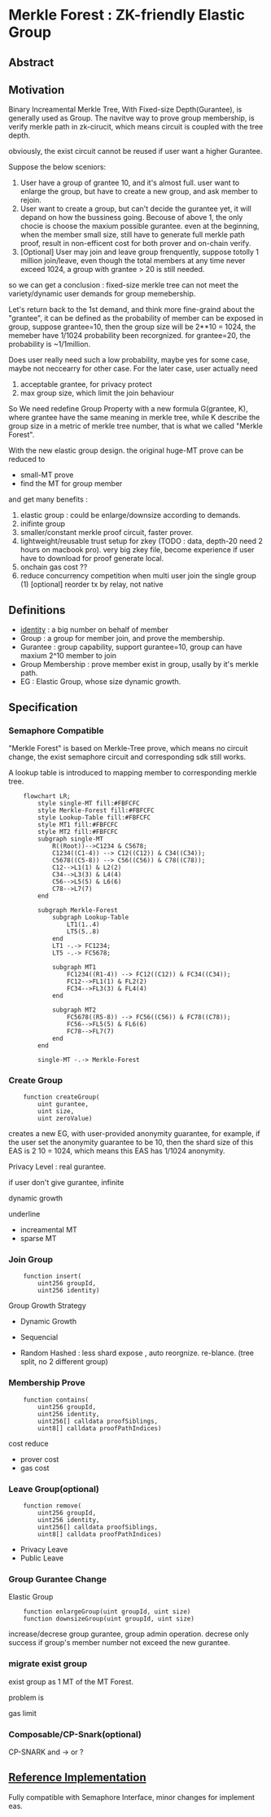 # Merkle Forest : ZK-friendly Elastic Group

## Abstract


## Motivation

Binary Increamental Merkle Tree, With Fixed-size Depth(Gurantee), is generally used as Group. The navitve way to prove group membership, is verify merkle path in zk-cirucit, which means circuit is coupled with the tree depth. 

obviously, the exist circuit cannot be reused if user want a higher Gurantee.

Suppose the below sceniors:
1. User have a group of grantee 10, and it's almost full. user want to enlarge the group, but have to create a new group, and ask member to rejoin.
2. User want to create a group, but can't decide the gurantee yet, it will depand on how the bussiness going. Becouse of above 1, the only chocie is choose the maxium possible gurantee. even at the beginning, when the member small size, still have to generate full merkle path proof, result in non-efficent cost for both prover and on-chain verify.
3. [Optional] User may join and leave group frenquently, suppose totolly 1 million join/leave, even though the total members at any time never exceed 1024, a group with grantee > 20 is still needed.

so we can get a conclusion : fixed-size merkle tree can not meet the variety/dynamic user demands for group memebership.

Let's return back to the 1st demand, and think more fine-graind about the "grantee", it can be defined as the probability of member can be exposed in group, suppose grantee=10, then the group size will be 2**10 = 1024, the memeber have 1/1024 probability been recorgnized. for grantee=20, the probability is ~1/1million.

Does user really need such a low probability, maybe yes for some case, maybe not neccearry for other case.
For the later case, user actually need
1. acceptable grantee, for privacy protect
2. max group size, which limit the join behaviour

So We need redefine Group Property with a new formula G(grantee, K), where grantee have the same meaning in merkle tree, while K describe the group size in a metric of merkle tree number, that is what we called "Merkle Forest".

With the new elastic group design. the original huge-MT prove can be reduced to
* small-MT prove
* find the MT for group member

and get many benefits :
1. elastic group : could be enlarge/downsize according to demands.
2. inifinte group
3. smaller/constant merkle proof circuit, faster prover.
4. lightweight/reusable trust setup for zkey (TODO : data, depth-20 need 2 hours on macbook pro). very big zkey file, become experience if user have to download for proof generate local.
5. onchain gas cost ??
6. reduce concurrency competition when multi user join the single group
    (1) [optional] reorder tx by relay, not native


## Definitions

* [identity](https://semaphore.appliedzkp.org/docs/guides/identities) : a big number on behalf of member
* Group : a group for member join, and prove the membership.
* Gurantee : group capability, support gurantee=10, group can have maxium 2^10 member to join
* Group Membership : prove member exist in group, usally by it's merkle path.
* EG : Elastic Group, whose size dynamic growth.

## Specification

### Semaphore Compatible

"Merkle Forest" is based on Merkle-Tree prove, which means no circuit change, the exist semaphore circuit and corresponding sdk still works.

A lookup table is introduced to mapping member to corresponding merkle tree.


```mermaid
    flowchart LR;
        style single-MT fill:#FBFCFC
        style Merkle-Forest fill:#FBFCFC
        style Lookup-Table fill:#FBFCFC
        style MT1 fill:#FBFCFC
        style MT2 fill:#FBFCFC
        subgraph single-MT
            R((Root))-->C1234 & C5678;
            C1234((C1-4)) --> C12((C12)) & C34((C34));
            C5678((C5-8)) --> C56((C56)) & C78((C78));
            C12-->L1(1) & L2(2)
            C34-->L3(3) & L4(4)
            C56-->L5(5) & L6(6)
            C78-->L7(7)
        end

        subgraph Merkle-Forest
            subgraph Lookup-Table
                LT1(1..4)
                LT5(5..8)
            end
            LT1 -.-> FC1234;
            LT5 -.-> FC5678;

            subgraph MT1
                FC1234((R1-4)) --> FC12((C12)) & FC34((C34));
                FC12-->FL1(1) & FL2(2)
                FC34-->FL3(3) & FL4(4)
            end

            subgraph MT2
                FC5678((R5-8)) --> FC56((C56)) & FC78((C78));
                FC56-->FL5(5) & FL6(6)
                FC78-->FL7(7)
            end
        end

        single-MT -.-> Merkle-Forest

```

### Create Group  

```shell
    function createGroup(
        uint gurantee,
        uint size,
        uint zeroValue)
```

creates a new EG, with user-provided anonymity guarantee, for example, if the user set the anonymity guarantee to be 10, then the shard size of this EAS is 2
10 = 1024, which means this EAS has 1/1024 anonymity.

Privacy Level : real gurantee.


if user don't give gurantee, infinite 

dynamic growth

underline
* increamental MT 
* sparse MT

### Join Group

```shell
    function insert(
        uint256 groupId,
        uint256 identity)
```

Group Growth Strategy
* Dynamic Growth

* Sequencial
* Random
    Hashed :  less shard expose , auto reorgnize.  re-blance. (tree split, no 2 different group)

### Membership Prove

```shell
    function contains(
        uint256 groupId,
        uint256 identity,
        uint256[] calldata proofSiblings,
        uint8[] calldata proofPathIndices)
```

cost reduce
* prover cost
* gas cost



### Leave Group(optional)

```shell
    function remove(
        uint256 groupId,
        uint256 identity,
        uint256[] calldata proofSiblings,
        uint8[] calldata proofPathIndices)
```


* Privacy Leave
* Public Leave

### Group Gurantee Change

Elastic Group

```shell
    function enlargeGroup(uint groupId, uint size)
    function downsizeGroup(uint groupId, uint size)
```

increase/decrese group gurantee, group admin operation.
decrese only success if group's member number not exceed the new gurantee.


### migrate exist group

exist group as 1 MT of the MT Forest.

problem is 

gas limit

### Composable/CP-Snark(optional)

CP-SNARK and -> or ? 


 ## [Reference Implementation](./contracts/SMT/smt.sol)

Fully compatible with Semaphore Interface, minor changes for implement eas.

